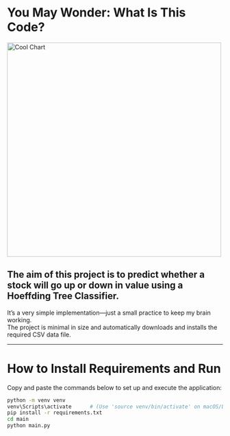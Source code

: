 # You May Wonder: What Is This Code?
<img src="https://i.ytimg.com/vi/if-2M3K1tqk/maxresdefault.jpg" width="500" height="500" alt="Cool Chart">

## The aim of this project is to predict whether a stock will go **up or down** in value using a **Hoeffding Tree Classifier**.

It’s a very simple implementation—just a small practice to keep my brain working.  
The project is minimal in size and automatically downloads and installs the required CSV data file.

---

# How to Install Requirements and Run

Copy and paste the commands below to set up and execute the application:

```bash
python -m venv venv
venv\Scripts\activate      # (Use 'source venv/bin/activate' on macOS/Linux)
pip install -r requirements.txt
cd main
python main.py


